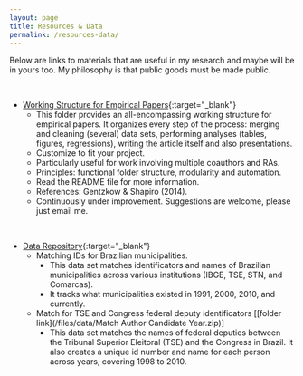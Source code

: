 ```yaml
---
layout: page
title: Resources & Data
permalink: /resources-data/
---
```


Below are links to materials that are useful in my research and maybe will be in yours too. My philosophy is that public goods must be made public.

<br>

- [Working Structure for Empirical Papers](https://github.com/rdahis/main_paper){:target="_blank"}
  - This folder provides an all-encompassing working structure for empirical papers. It organizes every step of the process: merging and cleaning (several) data sets, performing analyses (tables, figures, regressions), writing the article itself and also presentations.
  - Customize to fit your project.
  - Particularly useful for work involving multiple coauthors and RAs.
  - Principles: functional folder structure, modularity and automation.
  - Read the README file for more information.
  - References: Gentzkow & Shapiro (2014).
  - Continuously under improvement. Suggestions are welcome, please just email me.

<br>

- [Data Repository](https://github.com/rdahis/data){:target="_blank"}
    - Matching IDs for Brazilian municipalities.
        - This data set matches identificators and names of Brazilian municipalities across various institutions (IBGE, TSE, STN, and Comarcas).
        - It tracks what municipalities existed in 1991, 2000, 2010, and currently.
    - Match for TSE and Congress federal deputy identificators [[folder link](/files/data/Match Author Candidate Year.zip)]
        - This data set matches the names of federal deputies between the Tribunal Superior Eleitoral (TSE) and the Congress in Brazil. It also creates a unique id number and name for each person across years, covering 1998 to 2010.
